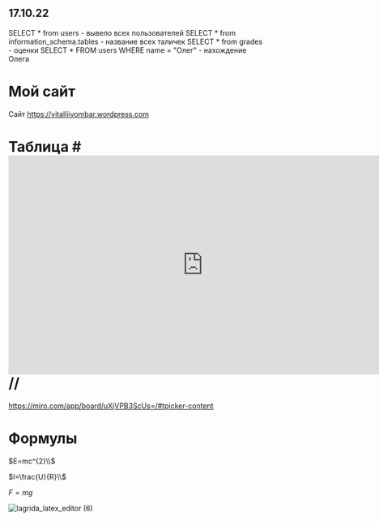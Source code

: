 ## 17.10.22 ##
SELECT * from users - вывело всех пользователей
SELECT * from information_schema.tables - название всех таличек 
SELECT * from grades - оценки
SELECT * FROM users WHERE name = "Олег" - нахождение Олега
 # Мой сайт #
 Сайт https://vitalliivombar.wordpress.com

# Таблица #<iframe width="768" height="432" src="https://miro.com/app/live-embed/uXjVPB3ScUs=/?moveToViewport=2284,-316,1413,601&embedId=584224174139" frameborder="0" scrolling="no" allowfullscreen></iframe>//

https://miro.com/app/board/uXjVPB3ScUs=/#tpicker-content 

# Формулы #
$E=mc^{2}\\$

$I=\frac{U}{R}\\$

$F=mg$

![lagrida_latex_editor (6)](https://user-images.githubusercontent.com/114376466/204191311-4732bfe1-c24a-4027-8bcc-d3efaa05756b.png)
